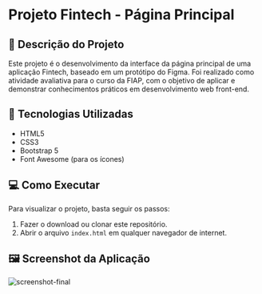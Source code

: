 # Projeto Fintech - Página Principal

## 📝 Descrição do Projeto

Este projeto é o desenvolvimento da interface da página principal de uma aplicação Fintech, baseado em um protótipo do Figma. Foi realizado como atividade avaliativa para o curso da FIAP, com o objetivo de aplicar e demonstrar conhecimentos práticos em desenvolvimento web front-end.

## 🚀 Tecnologias Utilizadas

* HTML5
* CSS3
* Bootstrap 5
* Font Awesome (para os ícones)

## 💻 Como Executar

Para visualizar o projeto, basta seguir os passos:
1.  Fazer o download ou clonar este repositório.
2.  Abrir o arquivo `index.html` em qualquer navegador de internet.

## 🖼️ Screenshot da Aplicação

![screenshot-final](https://github.com/user-attachments/assets/4a232352-5048-46c5-b88c-b4640ba73a62)

